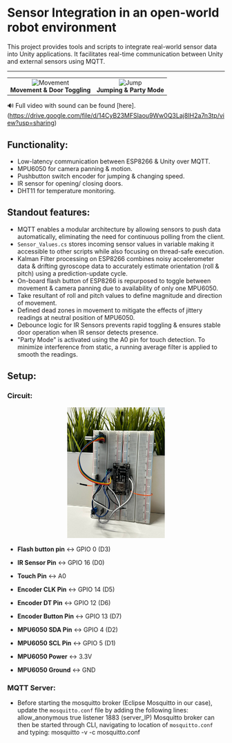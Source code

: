 # Sensor Integration in an open-world robot environment

This project provides tools and scripts to integrate real-world sensor data into Unity applications. It facilitates real-time communication between Unity and external sensors using MQTT.

---

<div align="center">
  <table>
    <tr>
      <td align="center">
        <img src="Media/Part1.gif" alt="Movement" width="300"/><br/>
        <strong>Movement & Door Toggling</strong>
      </td>
      <td align="center">
        <img src="Media/Part2.gif" alt="Jump" width="300"/><br/>
        <strong>Jumping & Party Mode</strong>
      </td>
    </tr>
  </table>
</div>


🔊 Full video with sound can be found [here].(https://drive.google.com/file/d/14CyB23MFSlaou9Ww0Q3Laj8IH2a7n3tp/view?usp=sharing)
 
## Functionality:
- Low-latency communication between ESP8266 & Unity over MQTT. 
- MPU6050 for camera panning & motion.
- Pushbutton switch encoder for jumping & changing speed.
- IR sensor for opening/ closing doors.
- DHT11 for temperature monitoring.

## Standout features:
- MQTT enables a modular architecture by allowing sensors to push data automatically, eliminating the need for continuous polling from the client.
- `Sensor_Values.cs` stores incoming sensor values in variable making it accessible to other scripts while also focusing on thread-safe execution.  
- Kalman Filter processing on ESP8266 combines noisy accelerometer data & drifting gyroscope data to accurately estimate orientation (roll & pitch) using a prediction-update cycle.
- On-board flash button of ESP8266 is repurposed to toggle between movement & camera panning due to availability of only one MPU6050.
- Take resultant of roll and pitch values to define magnitude and direction of movement.
- Defined dead zones in movement to mitigate the effects of jittery readings at neutral position of MPU6050.
- Debounce logic for IR Sensors prevents rapid toggling & ensures stable door operation when IR sensor detects presence.
- "Party Mode" is activated using the A0 pin for touch detection. To minimize interference from static, a running average filter is applied to smooth the readings.

## Setup:
### Circuit:

<p align="center">
  <img src="Media/Circuit.jpeg" alt="Circuit Diagram" width="45%"/>
</p>
  
- **Flash button pin** <-> GPIO 0 (D3)
- **IR Sensor Pin** <-> GPIO 16 (D0)
- **Touch Pin** <-> A0
- **Encoder CLK Pin** <-> GPIO 14 (D5)
- **Encoder DT Pin** <-> GPIO 12 (D6)
- **Encoder Button Pin** <-> GPIO 13 (D7)

- **MPU6050 SDA Pin** <-> GPIO 4 (D2)
- **MPU6050 SCL Pin** <-> GPIO 5 (D1)
- **MPU6050 Power** <-> 3.3V
- **MPU6050 Ground** <-> GND

### MQTT Server:
- Before starting the mosquitto broker (Eclipse Mosquitto in our case), update the `mosquitto.conf` file by adding the following lines:
allow_anonymous true
listener 1883 (server_IP)
Mosquitto broker can then be started through CLI, navigating to location of `mosquitto.conf` and typing:
mosquitto -v -c mosquitto.conf
